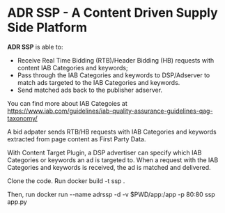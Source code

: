 # ADR SSP - A Content Driven Supply Side Platform
**ADR SSP** is able to:

* Receive Real Time Bidding (RTB)/Header Bidding (HB) requests with content IAB Categories and keywords;
* Pass through the IAB Categories and keywords to DSP/Adserver to match ads targeted to the IAB Categories and keywords.
* Send matched ads back to the publisher adserver.

You can find more about IAB Categoies at https://www.iab.com/guidelines/iab-quality-assurance-guidelines-qag-taxonomy/

A bid adpater sends RTB/HB requests with IAB Categories and keywords extracted from page content as First Party Data.

With Content Target Plugin, a DSP advertiser can specify which IAB Categories or keywords an ad is targeted to. When a request with the IAB Categories and keywords is received, the ad is matched and delivered.


Clone the code. Run
docker build -t ssp .

Then, run
docker run --name adrssp -d -v $PWD/app:/app -p 80:80 ssp app.py
  
